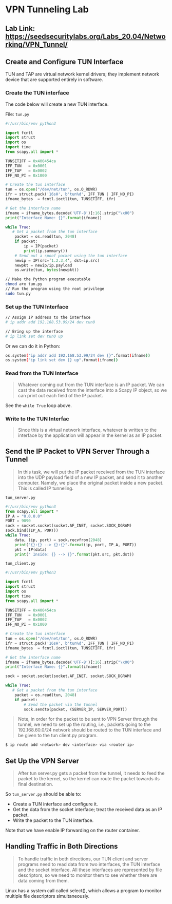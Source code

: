 # VPN Tunneling Lab

## Lab Link: https://seedsecuritylabs.org/Labs_20.04/Networking/VPN_Tunnel/

## Create and Configure TUN Interface

TUN and TAP are virtual network kernel drivers; they implement network device that are supported entirely in software.

### Create the TUN interface

The code below will create a new TUN interface.

File: `tun.py`

```python
#!/usr/bin/env python3

import fcntl
import struct
import os
import time
from scapy.all import *

TUNSETIFF = 0x400454ca
IFF_TUN   = 0x0001
IFF_TAP   = 0x0002
IFF_NO_PI = 0x1000

# Create the tun interface
tun = os.open("/dev/net/tun", os.O_RDWR)
ifr = struct.pack('16sH', b'tun%d', IFF_TUN | IFF_NO_PI)
ifname_bytes  = fcntl.ioctl(tun, TUNSETIFF, ifr)

# Get the interface name
ifname = ifname_bytes.decode('UTF-8')[:16].strip("\x00")
print("Interface Name: {}".format(ifname))

while True:   
   # Get a packet from the tun interface
	packet = os.read(tun, 2048)
	if packet:
		ip = IP(packet)
		print(ip.summary())
	# Send out a spoof packet using the tun interface
	newip = IP(src=’1.2.3.4’, dst=ip.src)
	newpkt = newip/ip.payload
	os.write(tun, bytes(newpkt))
```

```bash
// Make the Python program executable
chmod a+x tun.py
// Run the program using the root privilege
sudo tun.py
```

### Set up the TUN Interface

```bash
// Assign IP address to the interface
# ip addr add 192.168.53.99/24 dev tun0

// Bring up the interface
# ip link set dev tun0 up
```

Or we can do it in Python:
```bash
os.system("ip addr add 192.168.53.99/24 dev {}".format(ifname))
os.system("ip link set dev {} up".format(ifname))
```

### Read from the TUN Interface

> Whatever coming out from the TUN interface is an IP packet. We can cast the data received from the interface into a Scapy IP object, so we can print out each field of the IP packet.

See the `while True` loop above.

### Write to the TUN Interfac

> Since this is a virtual network interface, whatever is written to the interface by the application will appear in the kernel as an IP packet.

##  Send the IP Packet to VPN Server Through a Tunnel

> In this task, we will put the IP packet received from the TUN interface into the UDP payload field of a new IP packet, and send it to another computer. Namely, we place the original packet inside a new packet. This is called IP tunneling. 

`tun_server.py`

```python
#!/usr/bin/env python3
from scapy.all import *
IP_A = "0.0.0.0"
PORT = 9090
sock = socket.socket(socket.AF_INET, socket.SOCK_DGRAM)
sock.bind((IP_A, PORT))
while True:
	data, (ip, port) = sock.recvfrom(2048)
	print("{}:{} --> {}:{}".format(ip, port, IP_A, PORT))
	pkt = IP(data)
	print(" Inside: {} --> {}".format(pkt.src, pkt.dst))
```

`tun_client.py`

```python
#!/usr/bin/env python3

import fcntl
import struct
import os
import time
from scapy.all import *

TUNSETIFF = 0x400454ca
IFF_TUN   = 0x0001
IFF_TAP   = 0x0002
IFF_NO_PI = 0x1000

# Create the tun interface
tun = os.open("/dev/net/tun", os.O_RDWR)
ifr = struct.pack('16sH', b'tun%d', IFF_TUN | IFF_NO_PI)
ifname_bytes  = fcntl.ioctl(tun, TUNSETIFF, ifr)

# Get the interface name
ifname = ifname_bytes.decode('UTF-8')[:16].strip("\x00")
print("Interface Name: {}".format(ifname))

sock = socket.socket(socket.AF_INET, socket.SOCK_DGRAM)

while True:   
   # Get a packet from the tun interface
	packet = os.read(tun, 2048)	
	if packet:
		# Send the packet via the tunnel
		sock.sendto(packet, (SERVER_IP, SERVER_PORT))
```

> Note, in order for the packet to be sent to VPN Server through the tunnel, we need to set up the routing, i.e., packets going to the 192.168.60.0/24 network should be routed to the TUN interface and be given to the tun client.py program.

```bash
$ ip route add <network> dev <interface> via <router ip>
```

## Set Up the VPN Server

> After tun server.py gets a packet from the tunnel, it needs to feed the packet to the kernel, so the kernel can route the packet towards its final destination.

So `tun_server.py` should be able to:

- Create a TUN interface and configure it.
- Get the data from the socket interface; treat the received data as an IP packet.
- Write the packet to the TUN interface.

Note that we have enable IP forwarding on the router container.

## Handling Traffic in Both Directions

> To handle traffic in both directions, our TUN client and server programs need to read data from two interfaces, the TUN interface and the socket interface. All these interfaces are represented by file descriptors, so we need to monitor them to see whether there are data coming from them. 

Linux has a system call called select(), which allows a program to monitor multiple file descriptors simultaneously.

